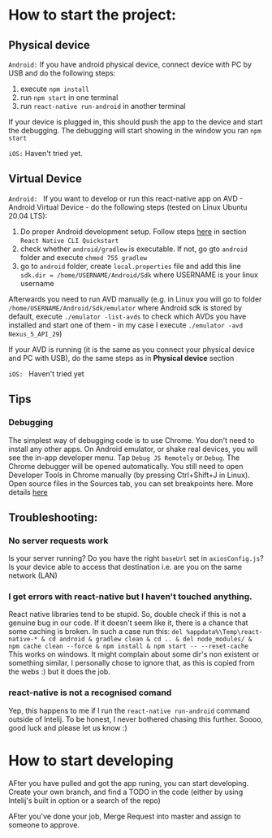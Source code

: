 # How to start the project:

## Physical device 


`Android:` If you have android physical device, connect device with PC by USB and do the following steps:

1) execute `npm install`
1) run `npm start` in one terminal
1) run `react-native run-android` in another terminal

If your device is plugged in, this should push the app to the device and start the debugging.
The debugging will start showing in the window you ran `npm start` 

`iOS:` Haven't tried yet.

## Virtual Device
`Android: ` 
If you want to develop or run this react-native app on AVD - Android Virtual Device - do the following steps (tested on Linux Ubuntu 20.04 LTS):
1) Do proper Android development setup. Follow steps [here](https://reactnative.dev/docs/environment-setup) in section  `React Native CLI Quickstart`
1) check whether `android/gradlew` is executable. If not, go gto `android` folder and execute `chmod 755 gradlew`
1) go to `android` folder, create `local.properties` file and add this line `sdk.dir = /home/USERNAME/Android/Sdk` where USERNAME is your linux username

Afterwards you need to run AVD manually (e.g. in Linux you will go to folder `/home/USERNAME/Android/Sdk/emulator` where Android sdk is
stored by default, execute `./emulator -list-avds` to check which AVDs you have installed and start one of them - in my case I execute 
`./emulator -avd Nexus_5_API_29`)

If your AVD is running (it is the same as you connect your physical device and PC with USB), do the same steps as in **Physical device** section

`iOS: ` Haven't tried yet

## Tips
### Debugging 

The simplest way of debugging code is to use Chrome. You don’t need to install any other apps. 
On Android emulator, or shake real devices, you will see the in-app developer menu. Tap `Debug JS Remotely` or `Debug`. 
The Chrome debugger will be opened automatically. You still need to open Developer Tools in Chrome manually (by pressing Ctrl+Shift+J in Linux). 
Open source files in the Sources tab, you can set breakpoints here. More details [here](https://stackoverflow.com/a/55965037)

## Troubleshooting:

### No server requests work 
Is your server running? Do you have the right `baseUrl` set in `axiosConfig.js`? Is your device able to access 
that destination i.e. are you on the same network (LAN)

### I get errors with react-native <lib> but I haven't touched anything. 

React native libraries tend to be stupid. So, double check if this is not a genuine bug in our code.
If it doesn't seem like it, there is a chance that some caching is broken. In such a case run this:
` del %appdata%\Temp\react-native-* & cd android & gradlew clean & cd .. & del node_modules/ & npm cache clean --force & npm install & npm start -- --reset-cache
`
This works on windows. It might complain about some dir's non existent or something similar, I personally chose to ignore that,
as this is copied from the webs :) but it does the job. 

### react-native is not a recognised comand

Yep, this happens to me if I run the `react-native run-android` command outside of Intelij.
To be honest, I never bothered chasing this further. Soooo, good luck and please let us know :) 

# How to start developing

AFter you have pulled and got the app runing, you can start developing. Create your own branch,
and find a TODO in the code (either by using Intelij's built in option or a search of the repo)

AFter you've done your job, Merge Request into master and assign to someone to approve.
